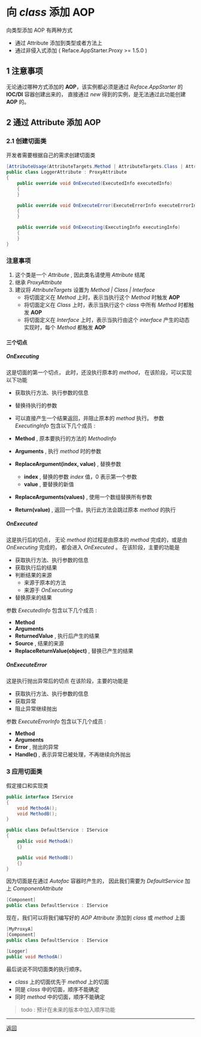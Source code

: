# 向 *class* 添加 **AOP**

向类型添加 AOP 有两种方式
* 通过 Attribute 添加到类型或者方法上
* 通过非侵入式添加 ( Reface.AppStarter.Proxy >= 1.5.0 )

## 1 注意事项

无论通过哪种方式添加的 **AOP**，该实例都必须是通过 *Reface.AppStarter* 的 **IOC/DI** 容器创建出来的，
直接通过 *new* 得到的实例，是无法通过此功能创建 **AOP** 的。

## 2 通过 Attribute 添加 AOP

### 2.1 创建切面类

开发者需要根据自己的需求创建切面类

```csharp
[AttributeUsage(AttributeTargets.Method | AttributeTargets.Class | AttributeTargets.Interface)]
public class LoggerAttribute : ProxyAttribute
{
    public override void OnExecuted(ExecutedInfo executedInfo)
    {
    }

    public override void OnExecuteError(ExecuteErrorInfo executeErrorInfo)
    {
    }

    public override void OnExecuting(ExecutingInfo executingInfo)
    {
    }
}
```
### 注意事项

1. 这个类是一个 *Attribute* , 因此类名请使用 *Attribute* 结尾
2. 继承 *ProxyAttribute*
3. 建议将 *AttributeTargets* 设置为 *Method | Class | Interface*
    * 将切面定义在 *Method* 上时，表示当执行这个 *Method* 时触发 **AOP**
    * 将切面定义在 *Class* 上时，表示当执行这个 *class* 中所有 *Method* 时都触发 **AOP**
    * 将切面定义在 *Interface* 上时，表示当执行由这个 *interface* 产生的动态实现时，每个 *Method* 都触发 **AOP**

#### 三个切点

##### OnExecuting

这是切面的第一个切点，
此时，还没执行原本的 *method*，
在该阶段，可以实现以下功能
* 获取执行方法、执行参数的信息
* 替换待执行的参数
* 可以直接产生一个结果返回，并阻止原本的 *method* 执行。
参数 *ExecutingInfo* 包含以下几个成员 :

* **Method** , 原本要执行的方法的 *MethodInfo*
* **Arguments** , 执行 *method* 时的参数
* **ReplaceArgument(index, value)** , 替换参数
    * **index** , 替换的参数 *index* 值，0 表示第一个参数
    * **value** , 要替换的新值
* **ReplaceArguments(values)** , 使用一个数组替换所有参数
* **Return(value)** , 返回一个值，执行此方法会跳过原本 *method* 的执行

##### OnExecuted

这是执行后的切点，
无论 *method* 的过程是由原本的 *method* 完成的，或是由 *OnExecuting* 完成的，
都会进入 *OnExecuted* 。
在该阶段，主要的功能是
* 获取执行方法、执行参数的信息
* 获取执行后的结果
* 判断结果的来源
    * 来源于原本的方法
    * 来源于 *OnExecuting*
* 替换原来的结果

参数 *ExecutedInfo* 包含以下几个成员 :
* **Method**
* **Arguments**
* **ReturnedValue** , 执行后产生的结果
* **Source** , 结果的来源
* **ReplaceReturnValue(object)** , 替换已产生的结果

##### OnExecuteError

这是执行抛出异常后的切点
在该阶段，主要的功能是
* 获取执行方法、执行参数的信息
* 获取异常
* 阻止异常继续抛出

参数 *ExecuteErrorInfo* 包含以下几个成员 : 
* **Method**
* **Arguments**
* **Error** , 抛出的异常
* **Handle()** , 表示异常已被处理，不再继续向外抛出

### 3 应用切面类

假定接口和实现类

```csharp
public interface IService
{
    void MethodA();
    void MethodB();
}

public class DefaultService : IService
{
    public void MethodA()
    {}

    public void MethodB()
    {}
}

```

因为切面是在通过 *Autofac* 容器时产生的，
因此我们需要为 *DefaultService* 加上 *ComponentAttribute*

```csharp
[Component]
public class DefaultService : IService
```

现在，我们可以将我们编写好的 *AOP Attribute* 添加到 *class* 或 *method* 上面

```csharp
[MyProxyA]
[Component]
public class DefaultService : IService
```

```csharp
[Logger]
public void MethodA()
```

最后说说不同切面类的执行顺序。

* *class* 上的切面优先于 *method* 上的切面
* 同是 *class* 中的切面，顺序不能确定
* 同时 *method* 中的切面，顺序不能确定

> todo : 预计在未来的版本中加入顺序功能


---
[返回](../README.md)